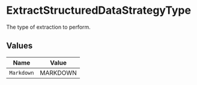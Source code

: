 # ExtractStructuredDataStrategyType

The type of extraction to perform.


## Values

| Name       | Value      |
| ---------- | ---------- |
| `Markdown` | MARKDOWN   |